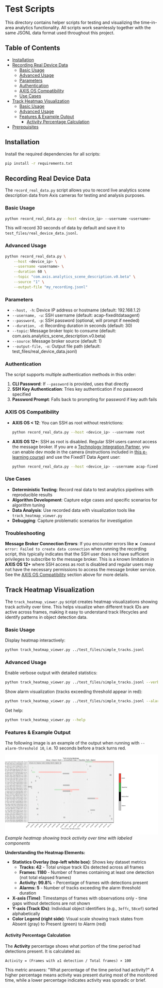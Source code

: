 # Test Scripts

This directory contains helper scripts for testing and visualizing the time-in-area analytics functionality. All scripts work seamlessly together with the same JSONL data format used throughout this project.

## Table of Contents

<!-- toc -->

- [Installation](#installation)
- [Recording Real Device Data](#recording-real-device-data)
  - [Basic Usage](#basic-usage)
  - [Advanced Usage](#advanced-usage)
  - [Parameters](#parameters)
  - [Authentication](#authentication)
  - [AXIS OS Compatibility](#axis-os-compatibility)
  - [Use Cases](#use-cases)
- [Track Heatmap Visualization](#track-heatmap-visualization)
  - [Basic Usage](#basic-usage-1)
  - [Advanced Usage](#advanced-usage-1)
  - [Features & Example Output](#features--example-output)
    - [Activity Percentage Calculation](#activity-percentage-calculation)
- [Prerequisites](#prerequisites)

<!-- tocstop -->

## Installation

Install the required dependencies for all scripts:

```bash
pip install -r requirements.txt
```

## Recording Real Device Data

The `record_real_data.py` script allows you to record live analytics scene description data from Axis cameras for testing and analysis purposes.

### Basic Usage

```bash
python record_real_data.py --host <device_ip> --username <username>
```

This will record 30 seconds of data by default and save it to `test_files/real_device_data.jsonl`.

### Advanced Usage

```bash
python record_real_data.py \
    --host <device_ip> \
    --username <username> \
    --duration 60 \
    --topic "com.axis.analytics_scene_description.v0.beta" \
    --source "1" \
    --output-file "my_recording.jsonl"
```

### Parameters

- `--host, -h`: Device IP address or hostname (default: 192.168.1.2)
- `--username, -u`: SSH username (default: acap-fixeditdataagent)
- `--password, -p`: SSH password (optional, will prompt if needed)
- `--duration, -d`: Recording duration in seconds (default: 30)
- `--topic`: Message broker topic to consume (default: com.axis.analytics_scene_description.v0.beta)
- `--source`: Message broker source (default: 1)
- `--output-file, -o`: Output file path (default: test_files/real_device_data.jsonl)

### Authentication

The script supports multiple authentication methods in this order:

1. **CLI Password**: If `--password` is provided, uses that directly
2. **SSH Key Authentication**: Tries key authentication if no password specified
3. **Password Prompt**: Falls back to prompting for password if key auth fails

### AXIS OS Compatibility

- **AXIS OS < 12**: You can SSH as root without restrictions:

  ```bash
  python record_real_data.py --host <device_ip> --username root
  ```

- **AXIS OS 12+**: SSH as root is disabled. Regular SSH users cannot access the message broker. If you are a [Technology Integration Partner](https://www.axis.com/partner/technology-integration-partner-program), you can enable dev mode in the camera (instructions included in [this e-learning course](https://learning.fixedit.ai/spaces/11778313/content)) and use the FixedIT Data Agent user:
  ```bash
  python record_real_data.py --host <device_ip> --username acap-fixeditdataagent
  ```

### Use Cases

- **Deterministic Testing**: Record real data to test analytics pipelines with reproducible results
- **Algorithm Development**: Capture edge cases and specific scenarios for algorithm tuning
- **Data Analysis**: Use recorded data with visualization tools like `track_heatmap_viewer.py`
- **Debugging**: Capture problematic scenarios for investigation

### Troubleshooting

**Message Broker Connection Errors**: If you encounter errors like `❌ Command error: Failed to create data connection` when running the recording script, this typically indicates that the SSH user does not have sufficient privileges to subscribe to the message broker. This is a known limitation in **AXIS OS 12+** where SSH access as root is disabled and regular users may not have the necessary permissions to access the message broker service. See the [AXIS OS Compatibility](#axis-os-compatibility) section above for more details.

## Track Heatmap Visualization

The `track_heatmap_viewer.py` script creates heatmap visualizations showing track activity over time. This helps visualize when different track IDs are active across frames, making it easy to understand track lifecycles and identify patterns in object detection data.

### Basic Usage

Display heatmap interactively:

```bash
python track_heatmap_viewer.py ../test_files/simple_tracks.jsonl
```

### Advanced Usage

Enable verbose output with detailed statistics:

```bash
python track_heatmap_viewer.py ../test_files/simple_tracks.jsonl --verbose
```

Show alarm visualization (tracks exceeding threshold appear in red):

```bash
python track_heatmap_viewer.py ../test_files/simple_tracks.jsonl --alarm-threshold 2.0
```

Get help:

```bash
python track_heatmap_viewer.py --help
```

### Features & Example Output

The following image is an example of the output when running with `--alarm-threshold 10`, i.e. 10 seconds before a track turns red.

![Track Heatmap Example](../.images/track-heatmap-120s.png)
_Example heatmap showing track activity over time with labeled components_

**Understanding the Heatmap Elements:**

- **Statistics Overlay (top-left white box)**: Shows key dataset metrics
  - **Tracks: 42** - Total unique track IDs detected across all frames
  - **Frames: 1180** - Number of frames containing at least one detection (not total elapsed frames)
  - **Activity: 99.8%** - Percentage of frames with detections present
  - **Alarms: 5** - Number of tracks exceeding the alarm threshold duration
- **X-axis (Time)**: Timestamps of frames with observations only - time gaps without detections are not shown
- **Y-axis (Track IDs)**: Individual object identifiers (e.g., `3effc`, `58cef`) sorted alphabetically
- **Color Legend (right side)**: Visual scale showing track states from Absent (gray) to Present (green) to Alarm (red)

#### Activity Percentage Calculation

The **Activity** percentage shows what portion of the time period had detections present. It is calculated as:

```
Activity = (Frames with ≥1 detection / Total frames) × 100
```

This metric answers: "What percentage of the time period had activity?" A higher percentage means activity was present during most of the monitored time, while a lower percentage indicates activity was sporadic or brief.
